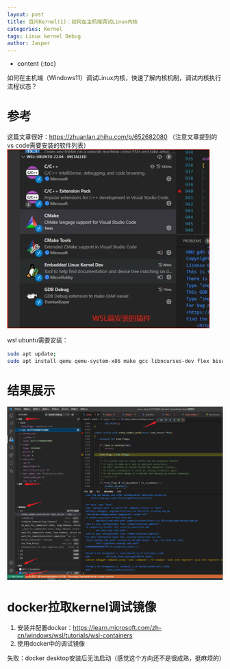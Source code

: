 ```yaml
---
layout: post
title: 百问Kernel(1)：如何在主机端调试Linux内核
categories: Kernel 
tags: Linux kernel Debug
author: Jasper
---
```


* content
{:toc}

如何在主机端（Windows11）调试Linux内核，快速了解内核机制，调试内核执行流程状态？



# 参考

这篇文章很好：https://zhuanlan.zhihu.com/p/652682080
（注意文章提到的vs code需要安装的软件列表）
![](/images/Linux/kernel_wins11_qemu_debug_demo_vscode_tool.png)

wsl ubuntu需要安装：

```bash
sudo apt update;
sudo apt install qemu qemu-system-x86 make gcc libncurses-dev flex bison libelf-dev libssl-dev
```

# 结果展示

![](/images/Linux/kernel_wins11_qemu_debug_demo.png)

# docker拉取kernel调试镜像

1. 安装并配置docker：https://learn.microsoft.com/zh-cn/windows/wsl/tutorials/wsl-containers  
2. 使用docker中的调试镜像

失败：docker desktop安装后无法启动（感觉这个方向还不是很成熟，挺麻烦的）
